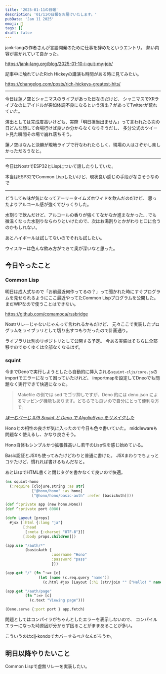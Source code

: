 ```yaml
---
title: '2025-01-11の日報'
description: '01/11の日報をお届けいたします。'
pubDate: 'Jan 11 2025'
emoji: 🦊
tags: []
draft: false
---
```


jank-langの作者さんが言語開発のために仕事を辞めたというエントリ。
熱い内容が書かれていて良かった。

https://jank-lang.org/blog/2025-01-10-i-quit-my-job/

記事中に触れていたRich Hickeyの講演も時間がある時に見てみたい。

https://changelog.com/posts/rich-hickeys-greatest-hits/

---

今日は蓮ノ空とシャニマスのライブがあった日なのだけど、
シャニマスでXRライブなのにアイドルが突如体調不良になるという演出？があってTwitterが荒れていた。

演出としては完成度高いけども、実際「明日担当出ません」って言われたら次の日どんな顔して会場行けば良いか分からなくなりそうだし、
多分公式のツイート見た瞬間その場で崩れ落ちそう。

蓮ノ空はなんと決勝が現地ライブで行なわれたらしく、現場の人はさぞかし楽しかっただろうなと。

---

今日はNostrでESP32とLispについて話したりしていた。

本当はESP32でCommon Lispしたいけど、現状良い感じの手段がなさそうなので

---

どうしても味が気になってアーリータイムズホワイドを飲んだのだけど、
思ったよりアルコール感が強くてびっくりした。

水割りで飲んだけど、アルコールの香りが強くてなかなか進まなかった...
でも微温くなった水割りならわりといけたので、次はお湯割りとかがわりと口に合うのかもしれない。

あとハイボールは試してないのでそれも試したい。

ウイスキーは色んな飲み方ができて奥が深いなと思った。

## 今日やったこと

### Common Lisp

明日は成人式なので「お前最近何作ってるの？」って聞かれた時にすぐプログラムを見せられるようにここ最近やってたCommon
Lispプログラムを公開した。 まだWIPなので使うことはできない。

https://github.com/comamoca/rssbridge

Nostrリレーじゃないじゃんって言われるかもだけど、
元々ここで実装したプログラムをライブラリとして切り出すつもりだったので計画通り。

ライブラリは別のリポジトリとして公開する予定。
今ある実装はそちらに全部移すのでゆくゆくは全部なくなるはず。

### squint

今までDenoで実行しようとしたら自動的に挿入される`squint-cljs/core.js`のimportでエラーになって困っていたけれど、
importmapを設定してDneoでも問題なく実行できて快適になった。

> Makefile の例では sed でゴリ押しですが、Deno 的には deno.json
> によるマッピング機能もあります。どちらでも良いので自分にとって便利な方で。

_[ほーむぺーじ #79 Squint と Deno で AlgoliaSync をリメイクした](https://apribase.net/2024/05/16/squint-algoliasync/)_

Honoとの相性の良さが気に入ったので今日も色々書いていた。
middlewareも問題なく使えるし、かなり良さそう。

Hono自体もシンプルかつ拡張性高いし若干のLisp性を感じ始めている。

Basic認証とJSXも使ってみたけどわりと普通に書けた。
JSXまわりでちょっとコケたけど、慣れれば書けるもんだなと。

あとLispでHTML書くと閉じタグを書かなくて良いので快適。

```cljs
(ns squint-hono
  (:require [clojure.string :as str]
            ["@hono/hono" :as hono] 
            ["@hono/hono/basic-auth" :refer [basicAuth]]))

(def ^:private app (new hono.Hono))
(def ^:private port 8080)

(defn Layout [props]
  #jsx [:html {:lang "ja"}
        [:head
         [:meta {:charset "UTF-8"}]]
        [:body props.children]])

(app.use "/auth/*"
         (basicAuth {
                     :username "Hono"
                     :password "pass"
                     }))

(app.get "/" (fn ^:=> [c]
               (let [name (c.req.query "name")]
                 (c.html #jsx [Layout [:h1 (str/join "" ["Hello! " name])]]))))

(app.get "/auth/page"
         (fn ^:=> [c]
           (c.text "Viewing page")))

(Deno.serve {:port port } app.fetch)
```

問題としてはコンパイラがちゃんとしたエラーを表示しないので、
コンパイルエラーになった時原因が分からず困ることがままあることが多い。

こういうのはclj-kondoでカバーするべきなんだろうか。

## 明日以降やりたいこと

Common Lispで虚無リレーを実装したい。
